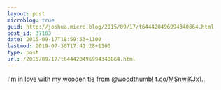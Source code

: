 ```yaml
---
layout: post
microblog: true
guid: http://joshua.micro.blog/2015/09/17/t644420496994340864.html
post_id: 37163
date: 2015-09-17T18:59:53+1100
lastmod: 2019-07-30T17:41:28+1100
type: post
url: /2015/09/17/t644420496994340864.html
---
```

I'm in love with my wooden tie from @woodthumb! [t.co/MSnwiKJx1...](http://t.co/MSnwiKJx1W)
